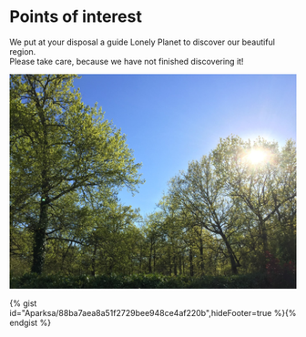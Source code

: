 # Points of interest


We put at your disposal a guide Lonely Planet to discover our beautiful region.  
Please take care, because we have not finished discovering it!  

![parc](../img/parc.jpg "The park")

{% gist id="Aparksa/88ba7aea8a51f2729bee948ce4af220b",hideFooter=true %}{% endgist %}
